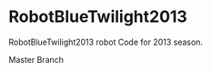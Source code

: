 RobotBlueTwilight2013
=====================

RobotBlueTwilight2013 robot Code for 2013 season.

Master Branch
